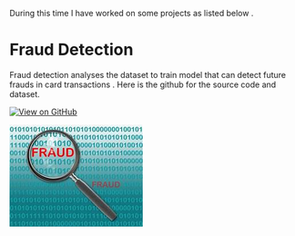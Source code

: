  
During this time I have worked on some projects as listed below .

# Fraud Detection

Fraud detection analyses the dataset to train model that can detect future frauds in card transactions .
Here is the github for the source code and dataset.


[![View on GitHub](https://img.shields.io/badge/GitHub-View_on_GitHub-blue?logo=GitHub)](https://github.com/pragyat2611/fraudDetection.git)

![Branching](/assets/images/fraud.jpeg)



